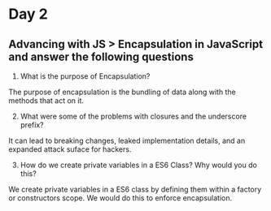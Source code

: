 # Day 2
## Advancing with JS > Encapsulation in JavaScript and answer the following questions

1. What is the purpose of Encapsulation?

The purpose of encapsulation is the bundling of data along with the methods that act on it.

2. What were some of the problems with closures and the underscore prefix?

It can lead to breaking changes, leaked implementation details, and an expanded attack suface for hackers.


3. How do we create private variables in a ES6 Class? Why would you do this?

We create private variables in a ES6 class by defining them within a factory or constructors scope. We would do this to enforce encapsulation.